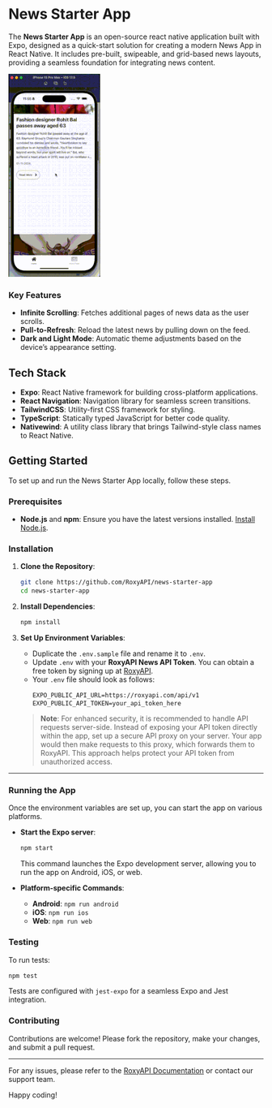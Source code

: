 # News Starter App

The **News Starter App** is an open-source react native application built with Expo, designed as a quick-start solution for creating a modern News App in React Native. It includes pre-built, swipeable, and grid-based news layouts, providing a seamless foundation for integrating news content.

![App Demo](./assets/demo.gif)

### Key Features

- **Infinite Scrolling**: Fetches additional pages of news data as the user scrolls.
- **Pull-to-Refresh**: Reload the latest news by pulling down on the feed.
- **Dark and Light Mode**: Automatic theme adjustments based on the device’s appearance setting.

## Tech Stack

- **Expo**: React Native framework for building cross-platform applications.
- **React Navigation**: Navigation library for seamless screen transitions.
- **TailwindCSS**: Utility-first CSS framework for styling.
- **TypeScript**: Statically typed JavaScript for better code quality.
- **Nativewind**: A utility class library that brings Tailwind-style class names to React Native.

## Getting Started

To set up and run the News Starter App locally, follow these steps.

### Prerequisites

- **Node.js** and **npm**: Ensure you have the latest versions installed. [Install Node.js](https://nodejs.org/).

### Installation

1. **Clone the Repository**:

   ```bash
   git clone https://github.com/RoxyAPI/news-starter-app
   cd news-starter-app
   ```

2. **Install Dependencies**:

   ```bash
   npm install
   ```

3. **Set Up Environment Variables**:

   - Duplicate the `.env.sample` file and rename it to `.env`.
   - Update `.env` with your **RoxyAPI News API Token**. You can obtain a free token by signing up at [RoxyAPI](https://roxyapi.com).
   - Your `.env` file should look as follows:
     ```plaintext
     EXPO_PUBLIC_API_URL=https://roxyapi.com/api/v1
     EXPO_PUBLIC_API_TOKEN=your_api_token_here
     ```

   > **Note**: For enhanced security, it is recommended to handle API requests server-side. Instead of exposing your API token directly within the app, set up a secure API proxy on your server. Your app would then make requests to this proxy, which forwards them to RoxyAPI. This approach helps protect your API token from unauthorized access.

---

### Running the App

Once the environment variables are set up, you can start the app on various platforms.

- **Start the Expo server**:

  ```bash
  npm start
  ```

  This command launches the Expo development server, allowing you to run the app on Android, iOS, or web.

- **Platform-specific Commands**:
  - **Android**: `npm run android`
  - **iOS**: `npm run ios`
  - **Web**: `npm run web`

### Testing

To run tests:

```bash
npm test
```

Tests are configured with `jest-expo` for a seamless Expo and Jest integration.

### Contributing

Contributions are welcome! Please fork the repository, make your changes, and submit a pull request.

---

For any issues, please refer to the [RoxyAPI Documentation](https://roxyapi.com/docs) or contact our support team.

Happy coding!
